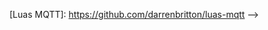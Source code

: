 <!-- ---
title: "Luas MQTT"
date: "2018-01-24"
tags: ["node.js", "mqtt", "ESP8266", "microcontroller", 'docker', 'C++']
image: './images/luas.jpg'

---

[Luas MQTT] is an open source node.js REST api that dynamically creates and publishes live LUAS (Irish tram/light rail system) RTPI time data to mqtt queues. The repo also includes the C++ code for an ESP8266 microcontroller to consume this RTPI timing data from an mqtt queue and display it on a 64X48 IIC I2C Compatible OLED screen. **View the repository here:** [Luas MQTT]

<!--- reference links --->
[Luas MQTT]: <https://github.com/darrenbritton/luas-mqtt> -->
